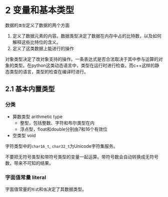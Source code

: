 # 2 变量和基本类型

数据的`类型`定义了数据的两个方面

1. 定义了数据元素的内容。数据类型决定了数据在内存中占的比特数，以及如何解释这些比特位的含义。
2. 定义了这类数据上能进行的操作

对象类型决定了改对象支持的操作。一条表达式是否合法取决于其中参与运算的对象的类型。在python这类动态语言中，类型在运行时进行检查。而c++这样的静态类型的语言，类型的检查在编译时进行。

## 2.1 基本内置类型

### 分类

- 算数类型 arithmetic type
  - 整型，包括整数、字符和布尔类型在内
  - 浮点型，float和double分别由7和16个有效位
- 空类型 void

字符类型中的`char16_t`, `char32_t`为Unicode字符集服务。

不要把无符号类型和带符号类型的变量一起运算。带符号数会自动转换成无符号数，带来不可知的结果。

### 字面值常量 literal

字面值常量的`形式`和`值`决定了其数据类型。




